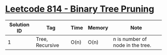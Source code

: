 # [Leetcode 814 - Binary Tree Pruning](https://leetcode.com/problems/binary-tree-pruning/)

| Solution ID | Tag | Time | Memory | Note |
| ----------- | --- | ---- | ------ | ---- |
| 1 | Tree, Recursive | O(n) | O(n) | n is number of node in the tree. |
